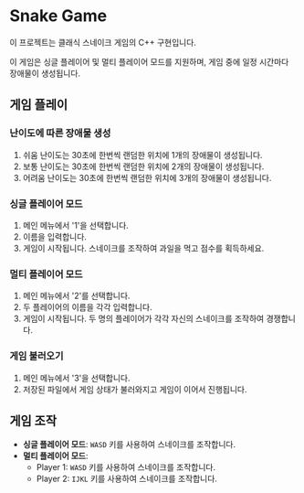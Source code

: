 # Snake Game

이 프로젝트는 클래식 스네이크 게임의 C++ 구현입니다. 

이 게임은 싱글 플레이어 및 멀티 플레이어 모드를 지원하며, 게임 중에 일정 시간마다 장애물이 생성됩니다.

## 게임 플레이

### 난이도에 따른 장애물 생성
1. 쉬움 난이도는 30초에 한번씩 랜덤한 위치에 1개의 장애물이 생성됩니다.
2. 보통 난이도는 30초에 한번씩 랜덤한 위치에 2개의 장애물이 생성됩니다.
3. 어려움 난이도는 30초에 한번씩 랜덤한 위치에 3개의 장애물이 생성됩니다.

### 싱글 플레이어 모드
1. 메인 메뉴에서 '1'을 선택합니다.
2. 이름을 입력합니다.
3. 게임이 시작됩니다. 스네이크를 조작하여 과일을 먹고 점수를 획득하세요.

### 멀티 플레이어 모드
1. 메인 메뉴에서 '2'를 선택합니다.
2. 두 플레이어의 이름을 각각 입력합니다.
3. 게임이 시작됩니다. 두 명의 플레이어가 각각 자신의 스네이크를 조작하여 경쟁합니다.

### 게임 불러오기
1. 메인 메뉴에서 '3'을 선택합니다.
2. 저장된 파일에서 게임 상태가 불러와지고 게임이 이어서 진행됩니다.

## 게임 조작
- **싱글 플레이어 모드**: `WASD` 키를 사용하여 스네이크를 조작합니다.
- **멀티 플레이어 모드**:
  - Player 1: `WASD` 키를 사용하여 스네이크를 조작합니다.
  - Player 2: `IJKL` 키를 사용하여 스네이크를 조작합니다.
